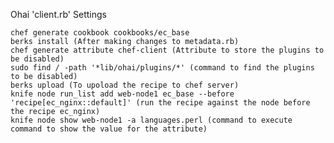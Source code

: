 Ohai 'client.rb' Settings

	chef generate cookbook cookbooks/ec_base
	berks install (After making changes to metadata.rb)
	chef generate attribute chef-client (Attribute to store the plugins to be disabled)
	sudo find / -path '*lib/ohai/plugins/*' (command to find the plugins to be disabled)
	berks upload (To upoload the recipe to chef server)
	knife node run_list add web-node1 ec_base --before 'recipe[ec_nginx::default]' (run the recipe against the node before the recipe ec_nginx)
	knife node show web-node1 -a languages.perl (command to execute command to show the value for the attribute)
